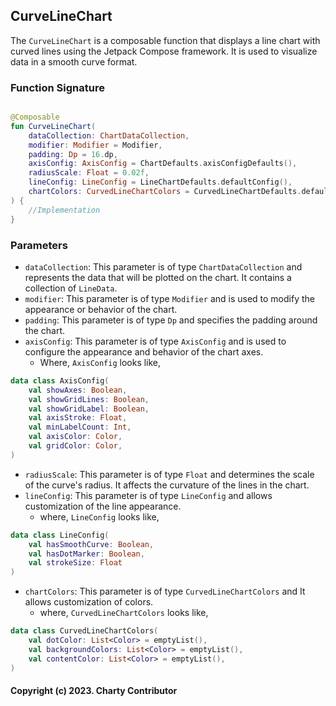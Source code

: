 ## CurveLineChart

The `CurveLineChart` is a composable function that displays a line chart with curved lines using the
Jetpack Compose framework. It is used to visualize data in a smooth curve format.

### Function Signature

```kotlin

@Composable
fun CurveLineChart(
    dataCollection: ChartDataCollection,
    modifier: Modifier = Modifier,
    padding: Dp = 16.dp,
    axisConfig: AxisConfig = ChartDefaults.axisConfigDefaults(),
    radiusScale: Float = 0.02f,
    lineConfig: LineConfig = LineChartDefaults.defaultConfig(),
    chartColors: CurvedLineChartColors = CurvedLineChartDefaults.defaultColor(),
) {
    //Implementation
}
```

### Parameters

- `dataCollection`: This parameter is of type `ChartDataCollection` and represents the data that
  will be plotted on the chart. It contains a collection of `LineData`.
- `modifier`: This parameter is of type `Modifier` and is used to modify the appearance or behavior
  of the chart.
- `padding`: This parameter is of type `Dp` and specifies the padding around the chart.
- `axisConfig`: This parameter is of type `AxisConfig` and is used to configure the appearance and
  behavior of the chart axes.
    - Where, `AxisConfig` looks like,

```kotlin
data class AxisConfig(
    val showAxes: Boolean,
    val showGridLines: Boolean,
    val showGridLabel: Boolean,
    val axisStroke: Float,
    val minLabelCount: Int,
    val axisColor: Color,
    val gridColor: Color,
)
```

- `radiusScale`: This parameter is of type `Float` and determines the scale of the curve's radius.
  It affects the curvature of the lines in the chart.
- `lineConfig`: This parameter is of type `LineConfig` and allows customization of the line
  appearance.
    - where, `LineConfig` looks like,

```kotlin
data class LineConfig(
    val hasSmoothCurve: Boolean,
    val hasDotMarker: Boolean,
    val strokeSize: Float
)
```

- `chartColors`: This parameter is of type `CurvedLineChartColors` and It allows customization of
  colors.
    - where, `CurvedLineChartColors` looks like,

```kotlin
data class CurvedLineChartColors(
    val dotColor: List<Color> = emptyList(),
    val backgroundColors: List<Color> = emptyList(),
    val contentColor: List<Color> = emptyList(),
)
```

#### Copyright (c) 2023. Charty Contributor